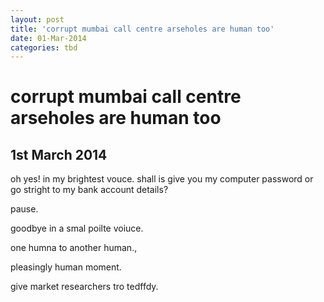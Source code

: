 ```yaml
---
layout: post
title: 'corrupt mumbai call centre arseholes are human too'
date: 01-Mar-2014
categories: tbd
---
```


# corrupt mumbai call centre arseholes are human too

## 1st March 2014

oh yes! in my brightest vouce. shall is give you my computer password or go stright to my bank account details?

pause.

 

goodbye in a smal poilte voiuce.

 

one humna to another human., 

pleasingly human moment.

give market researchers tro tedffdy.
